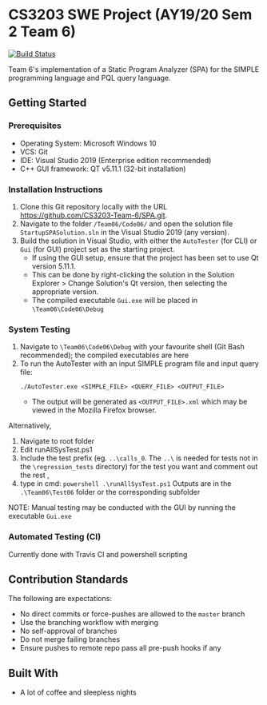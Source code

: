# CS3203 SWE Project (AY19/20 Sem 2 Team 6)

[![Build Status](https://travis-ci.com/nus-cs3203/team06-win-spa-19s2.svg?token=FcixrHMuWDoA999fe1eo&branch=master)](https://travis-ci.com/nus-cs3203/team06-win-spa-19s2)

Team 6's implementation of a Static Program Analyzer (SPA) for the SIMPLE programming language and PQL query language.

## Getting Started

### Prerequisites

- Operating System: Microsoft Windows 10
- VCS: Git
- IDE: Visual Studio 2019 (Enterprise edition recommended)
- C++ GUI framework: QT v5.11.1 (32-bit installation)

### Installation Instructions

1. Clone this Git repository locally with the URL https://github.com/CS3203-Team-6/SPA.git.
2. Navigate to the folder `/Team06/Code06/` and open the solution file `StartupSPASolution.sln` in the Visual Studio 2019 (any version).
3. Build the solution in Visual Studio, with either the `AutoTester` (for CLI) or `Gui` (for GUI) project set as the starting project.
    - If using the GUI setup, ensure that the project has been set to use Qt version 5.11.1.
    - This can be done by right-clicking the solution in the Solution Explorer > Change Solution's Qt version, then selecting the appropriate version.
    - The compiled executable `Gui.exe` will be placed in `\Team06\Code06\Debug`

### System Testing

1. Navigate to `\Team06\Code06\Debug` with your favourite shell (Git Bash recommended); the compiled executables are here
2. To run the AutoTester with an input SIMPLE program file and input query file:
    ```
    ./AutoTester.exe <SIMPLE_FILE> <QUERY_FILE> <OUTPUT_FILE>
    ```
    - The output will be generated as `<OUTPUT_FILE>.xml` which may be viewed in the Mozilla Firefox browser.

Alternatively, 

1. Navigate to root folder
2. Edit runAllSysTest.ps1
3. Include the test prefix (eg. `..\calls_0`. The `..\` is needed for tests not in the `\regression_tests` directory) for the test you want and comment out the rest , 
4. type in cmd:
`powershell .\runAllSysTest.ps1`
Outputs are in the `.\Team06\Test06` folder or the corresponding subfolder

NOTE: Manual testing may be conducted with the GUI by running the executable `Gui.exe`

### Automated Testing (CI)

Currently done with Travis CI and powershell scripting

## Contribution Standards

The following are expectations:

- No direct commits or force-pushes are allowed to the `master` branch
- Use the branching workflow with merging
- No self-approval of branches
- Do not merge failing branches
- Ensure pushes to remote repo pass all pre-push hooks if any

## Built With

* A lot of coffee and sleepless nights
